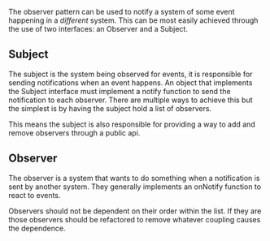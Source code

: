 The observer pattern can be used to notify a system of some event happening in a _different_ system. This can be most easily achieved through the use of two interfaces: an Observer and a Subject.

## Subject
The subject is the system being observed for events, it is responsible for sending notifications when an event happens. An object that implements the Subject interface must implement a notify function to send the notification to each observer. There are multiple ways to achieve this but the simplest is by having the subject hold a list of observers.

This means the subject is also responsible for providing a way to add and remove observers through a public api.

## Observer
The observer is a system that wants to do something when a notification is sent by another system. They generally implements an onNotify function to react to events. 

Observers should not be dependent on their order within the list. If they are those observers should be refactored to remove whatever coupling causes the dependence. 